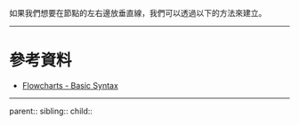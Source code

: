 如果我們想要在節點的左右邊放垂直線，我們可以透過以下的方法來建立。


- - -
# 參考資料
- [Flowcharts - Basic Syntax](https://mermaid.js.org/syntax/flowchart.html)
- - -
parent::
sibling::
child::